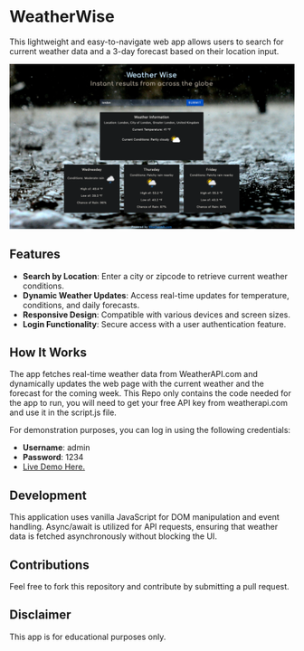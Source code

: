# WeatherWise  

This lightweight and easy-to-navigate web app allows users to search for current weather data and a 3-day forecast based on their location input.

![image](https://github.com/cjordan223/React-Portfolio/blob/main/public/img/weatherwise.png?raw=true)


## Features

- **Search by Location**: Enter a city or zipcode to retrieve current weather conditions.
- **Dynamic Weather Updates**: Access real-time updates for temperature, conditions, and daily forecasts.
- **Responsive Design**: Compatible with various devices and screen sizes.
- **Login Functionality**: Secure access with a user authentication feature.

## How It Works

The app fetches real-time weather data from WeatherAPI.com and dynamically updates the web page with the current weather and the forecast for the coming week. This Repo only contains the code needed for the app to run, you will need to get your free API key from weatherapi.com and use it in the script.js file. 


For demonstration purposes, you can log in using the following credentials:
- **Username**: admin
- **Password**: 1234
- [Live Demo Here.](https://cjordan223.github.io/WeatherWise/)

## Development

This application uses vanilla JavaScript for DOM manipulation and event handling. Async/await is utilized for API requests, ensuring that weather data is fetched asynchronously without blocking the UI.


## Contributions

Feel free to fork this repository and contribute by submitting a pull request. 

## Disclaimer

This app is for educational purposes only.  

